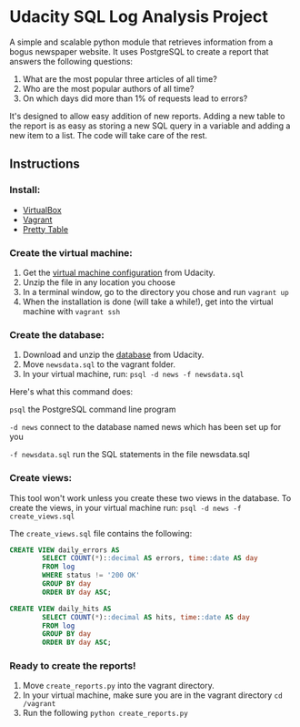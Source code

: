 # Udacity SQL Log Analysis Project

A simple and scalable python module that retrieves information from a bogus newspaper website. It uses PostgreSQL to create a report that answers the following questions:

1. What are the most popular three articles of all time?
2. Who are the most popular authors of all time?
3. On which days did more than 1% of requests lead to errors?

It's designed to allow easy addition of new reports. Adding a new table to the report is as easy as storing a new SQL query in a variable and adding a new item to a list. The code will take care of the rest.

## Instructions
### Install:
- [VirtualBox](https://www.virtualbox.org/wiki/Downloads)
- [Vagrant](https://www.vagrantup.com)
- [Pretty Table](https://github.com/dprince/python-prettytable)

### Create the virtual machine:
1. Get the [virtual machine configuration](https://d17h27t6h515a5.cloudfront.net/topher/2017/June/5948287e_fsnd-virtual-machine/fsnd-virtual-machine.zip) from Udacity.
2. Unzip the file in any location you choose
3. In a terminal window, go to the directory you chose and run `vagrant up`
4. When the installation is done (will take a while!), get into the virtual machine with `vagrant ssh`

### Create the database:
1. Download and unzip the [database](https://d17h27t6h515a5.cloudfront.net/topher/2016/August/57b5f748_newsdata/newsdata.zip) from Udacity.
2. Move `newsdata.sql` to the vagrant folder.
3. In your virtual machine, run: `psql -d news -f newsdata.sql`

Here's what this command does:

`psql` the PostgreSQL command line program

`-d news` connect to the database named news which has been set up for you

`-f newsdata.sql` run the SQL statements in the file newsdata.sql

### Create views:
This tool won't work unless you create these two views in the database. To create the views, in your virtual machine run: `psql -d news -f create_views.sql`

The `create_views.sql` file contains the following:

```sql
CREATE VIEW daily_errors AS
		SELECT COUNT(*)::decimal AS errors, time::date AS day
		FROM log
		WHERE status != '200 OK'
		GROUP BY day
		ORDER BY day ASC;
```
```sql
CREATE VIEW daily_hits AS
		SELECT COUNT(*)::decimal AS hits, time::date AS day
		FROM log
		GROUP BY day
		ORDER BY day ASC;
```

###  Ready to create the reports!
1. Move `create_reports.py` into the vagrant directory.
2. In your virtual machine, make sure you are in the vagrant directory `cd /vagrant`
2. Run the following `python create_reports.py`